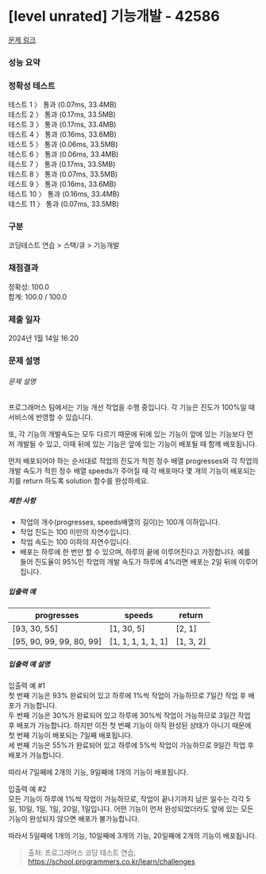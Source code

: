 # [level unrated] 기능개발 - 42586

[문제 링크](https://school.programmers.co.kr/learn/courses/30/lessons/42586) 

### 성능 요약

<h3>정확성  테스트<br></h3>
테스트 1 〉	통과 (0.07ms, 33.4MB)<br>
테스트 2 〉	통과 (0.17ms, 33.5MB)<br>
테스트 3 〉	통과 (0.17ms, 33.4MB)<br>
테스트 4 〉	통과 (0.16ms, 33.6MB)<br>
테스트 5 〉	통과 (0.06ms, 33.5MB)<br>
테스트 6 〉	통과 (0.06ms, 33.4MB)<br>
테스트 7 〉	통과 (0.17ms, 33.5MB)<br>
테스트 8 〉	통과 (0.07ms, 33.5MB)<br>
테스트 9 〉	통과 (0.16ms, 33.6MB)<br>
테스트 10 〉	통과 (0.16ms, 33.4MB)<br>
테스트 11 〉	통과 (0.07ms, 33.5MB)<br>

### 구분

코딩테스트 연습 > 스택/큐 > 기능개발



### 채점결과

정확성: 100.0<br/>합계: 100.0 / 100.0

### 제출 일자

2024년 1월 14일 16:20

### 문제 설명
<h6 class="guide-section-title">문제 설명</h6>
<div class="markdown solarized-dark"><p>프로그래머스 팀에서는 기능 개선 작업을 수행 중입니다. 각 기능은 진도가 100%일 때 서비스에 반영할 수 있습니다.</p>

<p>또, 각 기능의 개발속도는 모두 다르기 때문에 뒤에 있는 기능이 앞에 있는 기능보다 먼저 개발될 수 있고, 이때 뒤에 있는 기능은 앞에 있는 기능이 배포될 때 함께 배포됩니다.</p>

<p>먼저 배포되어야 하는 순서대로 작업의 진도가 적힌 정수 배열 progresses와 각 작업의 개발 속도가 적힌 정수 배열 speeds가 주어질 때 각 배포마다 몇 개의 기능이 배포되는지를 return 하도록 solution 함수를 완성하세요.</p>

<h5>제한 사항</h5>

<ul>
<li>작업의 개수(progresses, speeds배열의 길이)는 100개 이하입니다.</li>
<li>작업 진도는 100 미만의 자연수입니다.</li>
<li>작업 속도는 100 이하의 자연수입니다.</li>
<li>배포는 하루에 한 번만 할 수 있으며, 하루의 끝에 이루어진다고 가정합니다. 예를 들어 진도율이 95%인 작업의 개발 속도가 하루에 4%라면 배포는 2일 뒤에 이루어집니다.</li>
</ul>

<h5>입출력 예</h5>
<table class="table">
        <thead><tr>
<th>progresses</th>
<th>speeds</th>
<th>return</th>
</tr>
</thead>
        <tbody><tr>
<td>[93, 30, 55]</td>
<td>[1, 30, 5]</td>
<td>[2, 1]</td>
</tr>
<tr>
<td>[95, 90, 99, 99, 80, 99]</td>
<td>[1, 1, 1, 1, 1, 1]</td>
<td>[1, 3, 2]</td>
</tr>
</tbody>
      </table>
<h5>입출력 예 설명</h5>

<p>입출력 예 #1<br>
첫 번째 기능은 93% 완료되어 있고 하루에 1%씩 작업이 가능하므로 7일간 작업 후 배포가 가능합니다.<br>
두 번째 기능은 30%가 완료되어 있고 하루에 30%씩 작업이 가능하므로 3일간 작업 후 배포가 가능합니다. 하지만 이전 첫 번째 기능이 아직 완성된 상태가 아니기 때문에 첫 번째 기능이 배포되는 7일째 배포됩니다.<br>
세 번째 기능은 55%가 완료되어 있고 하루에 5%씩 작업이 가능하므로 9일간 작업 후 배포가 가능합니다. </p>

<p>따라서 7일째에 2개의 기능, 9일째에 1개의 기능이 배포됩니다.</p>

<p>입출력 예 #2<br>
모든 기능이 하루에 1%씩 작업이 가능하므로, 작업이 끝나기까지 남은 일수는 각각 5일, 10일, 1일, 1일, 20일, 1일입니다. 어떤 기능이 먼저 완성되었더라도 앞에 있는 모든 기능이 완성되지 않으면 배포가 불가능합니다.</p>

<p>따라서 5일째에 1개의 기능, 10일째에 3개의 기능, 20일째에 2개의 기능이 배포됩니다.</p>


> 출처: 프로그래머스 코딩 테스트 연습, https://school.programmers.co.kr/learn/challenges